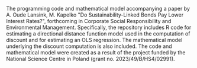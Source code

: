 The programming code and mathematical model accompanying a paper by A. Oude Lansink, M. Kapelko "Do Sustainability-Linked Bonds Pay Lower Interest Rates?", forthcoming in Corporate Social Responsibility and Environmental Management. Specifically, the repository includes R code for estimating a directional distance function model used in the computation of discount and for estimating an OLS regression. The mathematical model underlying the discount computation is also included. The code and mathematical model were created as a result of the project funded by the National Science Centre in Poland (grant no. 2023/49/B/HS4/02991).

